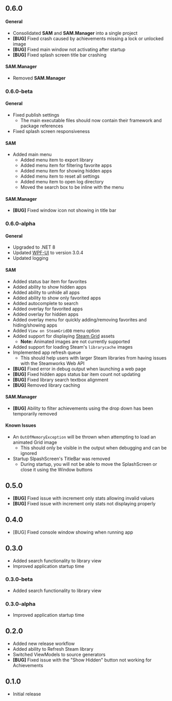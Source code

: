 ## 0.6.0

#### General

- Consolidated **SAM** and **SAM.Manager** into a single project
- **[BUG]** Fixed crash caused by achievements missing a lock or unlocked image
- **[BUG]** Fixed main window not activating after startup
- **[BUG]** Fixed splash screen title bar crashing

#### SAM.Manager

- Removed **SAM.Manager**

### 0.6.0-beta

#### General

- Fixed publish settings
  - The main executable files should now contain their framework and package references
- Fixed splash screen responsiveness

#### SAM

- Added main menu
  - Added menu item to export library
  - Added menu item for filtering favorite apps
  - Added menu item for showing hidden apps
  - Added menu item to reset all settings
  - Added menu item to open log directory
  - Moved the search box to be inline with the menu

#### SAM.Manager

- **[BUG]** Fixed window icon not showing in title bar

### 0.6.0-alpha

#### General

- Upgraded to .NET 8
- Updated [WPF-UI](https://github.com/lepoco/wpfui) to version 3.0.4
- Updated logging

#### SAM

- Added status bar item for favorites
- Added ability to show hidden apps
- Added ability to unhide all apps
- Added ability to show only favorited apps
- Added autocomplete to search
- Added overlay for favorited apps
- Added overlay for hidden apps
- Added overlay menu for quickly adding/removing favorites and hiding/showing apps
- Added `View on SteamGridDB` menu option
- Added support for displaying [Steam Grid](https://www.steamgriddb.com/) assets
  - **Note:** Animated images are not currently supported
- Added support for loading Steam's `librarycache` images
- Implemented app refresh queue
  - This should help users with larger Steam libraries from having issues with the Steamworks Web API
- **[BUG]** Fixed error in debug output when launching a web page
- **[BUG]** Fixed hidden apps status bar item count not updating
- **[BUG]** Fixed library search textbox alignment
- **[BUG]** Removed library caching

#### SAM.Manager

- **[BUG]** Ability to filter achievements using the drop down has been temporarily removed

#### Known Issues

- An `OutOfMemoryException` will be thrown when attempting to load an animated Grid image
  - This should only be visible in the output when debugging and can be ignored
- Startup SlpashScreen's TitleBar was removed
  - During startup, you will not be able to move the SplashScreen or close it using the Window buttons

## 0.5.0

- **[BUG]** Fixed issue with increment only stats allowing invalid values
- **[BUG]** Fixed issue with increment only stats not displaying properly

## 0.4.0

- [BUG] Fixed console window showing when running app

## 0.3.0

- Added search functionality to library view
- Improved application startup time

### 0.3.0-beta

- Added search functionality to library view

### 0.3.0-alpha

- Improved application startup time

## 0.2.0

- Added new release workflow
- Added ability to Refresh Steam library
- Switched ViewModels to source generators
- **[BUG]** Fixed issue with the "Show Hidden" button not working for Achievements

## 0.1.0

- Initial release
